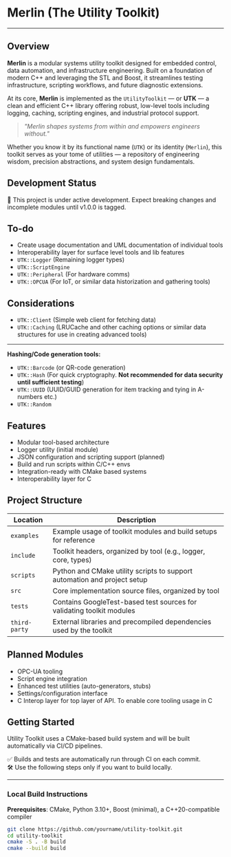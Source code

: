 # Merlin (The Utility Toolkit)

---

## Overview
**Merlin** is a modular systems utility toolkit designed for embedded control, data automation, and infrastructure engineering. Built on a foundation of modern C++ and leveraging the STL and Boost, it streamlines testing infrastructure, scripting workflows, and future diagnostic extensions.

At its core, **Merlin** is implemented as the `UtilityToolkit` — or **UTK** — a clean and efficient C++ library offering robust, low-level tools including logging, caching, scripting engines, and industrial protocol support.

> *"Merlin shapes systems from within and empowers engineers without."*

Whether you know it by its functional name (`UTK`) or its identity (`Merlin`), this toolkit serves as your tome of utilities — a repository of engineering wisdom, precision abstractions, and system design fundamentals.

## Development Status
🚧 This project is under active development. Expect breaking changes and incomplete modules until v1.0.0 is tagged.

## To-do
- Create usage documentation and UML documentation of individual tools  
- Interoperability layer for surface level tools and lib features  
- `UTK::Logger` (Remaining logger types)  
- `UTK::ScriptEngine`  
- `UTK::Peripheral` (For hardware comms)  
- `UTK::OPCUA` (For IoT, or similar data historization and gathering tools)

## Considerations
- `UTK::Client` (Simple web client for fetching data)  
- `UTK::Caching` (LRUCache and other caching options or similar data structures for use in creating advanced tools)  

---

**Hashing/Code generation tools:**
- `UTK::Barcode` (or QR-code generation)  
- `UTK::Hash` (For quick cryptography. **Not recommended for data security until sufficient testing**)  
- `UTK::UUID` (UUID/GUID generation for item tracking and tying in A-numbers etc.)  
- `UTK::Random`

## Features
- Modular tool-based architecture  
- Logger utility (initial module)  
- JSON configuration and scripting support (planned)  
- Build and run scripts within C/C++ envs  
- Integration-ready with CMake based systems  
- Interoperability layer for C  

## Project Structure
| Location       | Description                                                              |
|----------------|--------------------------------------------------------------------------|
| `examples`     | Example usage of toolkit modules and build setups for reference          |
| `include`      | Toolkit headers, organized by tool (e.g., logger, core, types)           |
| `scripts`      | Python and CMake utility scripts to support automation and project setup |
| `src`          | Core implementation source files, organized by tool                      |
| `tests`        | Contains GoogleTest-based test sources for validating toolkit modules    |
| `third-party`  | External libraries and precompiled dependencies used by the toolkit      |

## Planned Modules
- OPC-UA tooling  
- Script engine integration  
- Enhanced test utilities (auto-generators, stubs)  
- Settings/configuration interface  
- C Interop layer for top layer of API. To enable core tooling usage in C  

## Getting Started
Utility Toolkit uses a CMake-based build system and will be built automatically via CI/CD pipelines.

✅ Builds and tests are automatically run through CI on each commit.  
🛠️ Use the following steps only if you want to build locally.

---

### Local Build Instructions
**Prerequisites**: CMake, Python 3.10+, Boost (minimal), a C++20-compatible compiler

```sh
git clone https://github.com/yourname/utility-toolkit.git
cd utility-toolkit
cmake -S . -B build
cmake --build build
